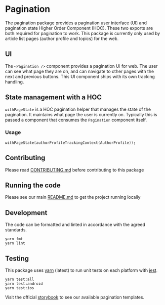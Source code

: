 # Pagination

The pagination package provides a pagination user interface (UI) and pagination
state Higher Order Component (HOC). These two exports are both required for
pagination to work. This package is currently only used by article list pages
(author profile and topics) for the web.

## UI

The `<Pagination />` component provides a pagination UI for web. The user can
see what page they are on, and can navigate to other pages with the next and
previous buttons. This UI component ships with its own tracking handling.

## State management with a HOC

`withPageState` is a HOC pagination helper that manages the state of the
pagination. It maintains what page the user is currently on. Typically this is
passed a component that consumes the `Pagination` component itself.

### Usage

```
withPageState(authorProfileTrackingContext(AuthorProfile));
```

## Contributing

Please read [CONTRIBUTING.md](./CONTRIBUTING.md) before contributing to this
package

## Running the code

Please see our main [README.md](../README.md) to get the project running locally

## Development

The code can be formatted and linted in accordance with the agreed standards.

```
yarn fmt
yarn lint
```

## Testing

This package uses [yarn](https://yarnpkg.com) (latest) to run unit tests on each
platform with [jest](https://facebook.github.io/jest/).

```
yarn test:all
yarn test:android
yarn test:ios
```

Visit the official
[storybook](http://components.thetimes.co.uk/?knob-Size%20of%20ad%20placeholder%3A=default&selectedKind=Composed%2FPagination&selectedStory=First%20page&full=0&addons=1&stories=1&panelRight=0&addonPanel=storybooks%2Fstorybook-addon-knobs)
to see our available pagination templates.
